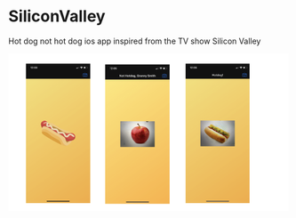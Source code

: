 # SiliconValley
Hot dog not hot dog ios app inspired from the TV show Silicon Valley

![](siliconValleyScreenshots.png)
